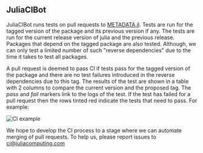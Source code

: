 ## JuliaCIBot

JuliaCIBot runs tests on pull requests to [METADATA.jl](https://github.com/JuliaLang/METADATA.jl). Tests are run for the tagged version of the package and its previous version if any. The tests are run for the current release version of julia and the previous release. Packages that depend on the tagged package are also tested. Although, we can only test a limited number of such "reverse dependencies" due to the time it takes to test all packages.

A pull request is deemed to pass CI if tests pass for the tagged version of the package and there are no test failures introduced in the reverse dependencies due to this tag. The results of the test are shown in a table with 2 columns to compare the current version and the proposed tag. The *pass* and *fail* markers link to the logs of the test. If the test has failed for a pull request then the rows tinted red indicate the tests that need to pass. For example:

![CI example](https://raw.githubusercontent.com/JuliaCIBot/juliacibot.github.io/blob/master/images/ci_example.png "CI example")

We hope to develop the CI process to a stage where we can automate merging of pull requests. To help us, please report issues to [ci@juliacomputing.com](mailto:ci@juliacomputing.com)
